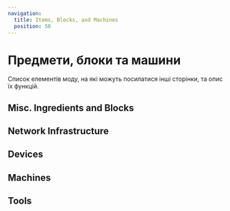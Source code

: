 ```yaml
---
navigation:
  title: Items, Blocks, and Machines
  position: 50
---
```


# Предмети, блоки та машини

Список елементів моду, на які можуть посилатися інші сторінки, та опис їх функцій.

## Misc. Ingredients and Blocks

<CategoryIndex category="misc ingredients blocks" />

## Network Infrastructure

<CategoryIndex category="network infrastructure" />

## Devices

<CategoryIndex category="devices" />

## Machines

<CategoryIndex category="machines" />

## Tools

<CategoryIndex category="tools" />
